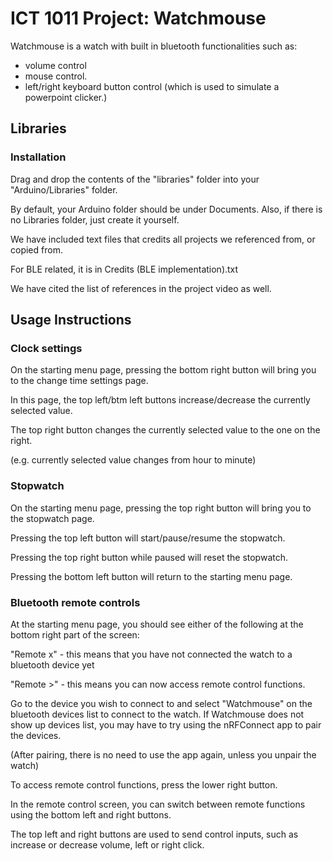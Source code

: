 # ICT 1011 Project: Watchmouse

Watchmouse is a watch with built in bluetooth functionalities such as: 
 - volume control 
 - mouse control.
 - left/right keyboard button control (which is used to simulate a powerpoint clicker.)

## Libraries 

### Installation

Drag and drop the contents of the "libraries" folder into your "Arduino/Libraries" folder.

By default, your Arduino folder should be under Documents. Also, if there is no Libraries folder, just create it yourself.

We have included text files that credits all projects we referenced from, or copied from.

For BLE related, it is in Credits (BLE implementation).txt

We have cited the list of references in the project video as well.

## Usage Instructions

### Clock settings

On the starting menu page,
pressing the bottom right button will bring you to the change time settings page.

In this page, the top left/btm left buttons increase/decrease the currently selected value.

The top right button changes the currently selected value to the one on the right.

(e.g. currently selected value changes from hour to minute)

### Stopwatch

On the starting menu page, pressing the top right button will bring you to the stopwatch page.

Pressing the top left button will start/pause/resume the stopwatch.

Pressing the top right button while paused will reset the stopwatch.

Pressing the bottom left button will return to the starting menu page.

### Bluetooth remote controls

At the starting menu page, you should see either of the following at the bottom right part of the screen:

"Remote x" - this means that you have not connected the watch to a bluetooth device yet

"Remote >" - this means you can now access remote control functions.

Go to the device you wish to connect to and select "Watchmouse" on the bluetooth devices list to connect to the watch. If Watchmouse does not show up devices list, you may have to try using the nRFConnect app to pair the devices. 

(After pairing, there is no need to use the app again, unless you unpair the watch)

To access remote control functions, press the lower right button. 

In the remote control screen, you can switch between remote functions using the bottom left and right buttons.

The top left and right buttons are used to send control inputs, such as increase or decrease volume, left or right click.